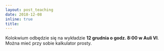 ```yaml
---
layout: post_teaching
date: 2018-12-08
inline: true
title:
---
```

Kolokwium odbędzie się na wykładzie <b>12 grudnia o godz. 8:00 w Auli VI</b>. Można mieć przy sobie kalkulator prosty.
